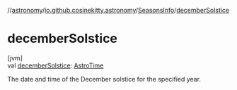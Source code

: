 //[astronomy](../../../index.md)/[io.github.cosinekitty.astronomy](../index.md)/[SeasonsInfo](index.md)/[decemberSolstice](december-solstice.md)

# decemberSolstice

[jvm]\
val [decemberSolstice](december-solstice.md): [AstroTime](../-astro-time/index.md)

The date and time of the December solstice for the specified year.
